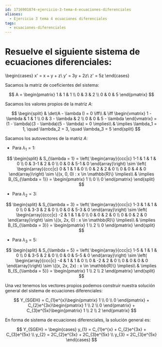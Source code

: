 ```yaml
---
id: 1716901874-ejercicio-3-tema-4-ecuaciones-diferenciales
aliases:
  - Ejercicio 3 tema 4 ecuaciones diferenciales
tags:
  - ecuaciones-diferenciales
---
```


# Resuelve el siguiente sistema de ecuaciones diferenciales:

\begin{cases}
    x' = x + y + z\\
    y' = 3y + 2z\\
    z' = 5z
\end{cases}

Sacamos la matriz de coeficientes del sistema:

$$
A = \begin{pmatrix}
    1 & 1 & 1 \\
    0 & 3 & 2 \\
    0 & 0 & 5
\end{pmatrix}
$$

Sacamos los valores propios de la matriz $A$:

$$
\begin{split}
    & \det(A - \lambda I) = 0 \iff\\
    & \iff \begin{vmatrix}
        1 - \lambda & 1 & 1 \\
        0 & 3 - \lambda & 2 \\
        0 & 0 & 5 - \lambda
    \end{vmatrix} = (1 - \lambda)(3 - \lambda)(5 - \lambda) = 0 \implies\\
    & \implies \lambda_1 = 1, \quad \lambda_2 = 3, \quad \lambda_3 = 5
\end{split}
$$

Sacamos los autovectores de la matriz $A$:

- Para $\lambda_1 = 1$:

$$
\begin{split}
    & S_{\lambda = 1} = \left( \begin{array}{ccc|c}
        1-1 & 1 & 1 & 0 \\
        0 & 3-1 & 2 & 0 \\
        0 & 0 & 5-1 & 0
    \end{array}\right) \sim \left( \begin{array}{ccc|c}
        0 & 1 & 1 & 0 \\
        0 & 2 & 2 & 0 \\
        0 & 0 & 4 & 0
    \end{array}\right) \sim \{(x, 0, 0) : x \in \mathbb{R}\} \implies\\
    & \implies B_{S_{\lambda = 1}} = \begin{pmatrix}
        1 \\
        0 \\
        0
    \end{pmatrix}
\end{split}
$$

- Para $\lambda_2 = 3$:

$$
\begin{split}
    & S_{\lambda = 3} = \left( \begin{array}{ccc|c}
        1-3 & 1 & 1 & 0 \\
        0 & 3-3 & 2 & 0 \\
        0 & 0 & 5-3 & 0
    \end{array}\right) \sim \left( \begin{array}{ccc|c}
        -2 & 1 & 1 & 0 \\
        0 & 0 & 2 & 0 \\
        0 & 0 & 2 & 0
    \end{array}\right) \sim \{(x, 2x, 0) : x \in \mathbb{R}\} \implies\\
    & \implies B_{S_{\lambda = 3}} = \begin{pmatrix}
        1 \\
        2 \\
        0
    \end{pmatrix}
\end{split}
$$

- Para $\lambda_3 = 5$:

$$
\begin{split}
    & S_{\lambda = 5} = \left( \begin{array}{ccc|c}
        1-5 & 1 & 1 & 0 \\
        0 & 3-5 & 2 & 0 \\
        0 & 0 & 5-5 & 0
    \end{array}\right) \sim \left( \begin{array}{ccc|c}
        -4 & 1 & 1 & 0 \\
        0 & -2 & 2 & 0 \\
        0 & 0 & 0 & 0
    \end{array}\right) \sim \{(x, 2x, 2x) : x \in \mathbb{R}\} \implies\\
    & \implies B_{S_{\lambda = 5}} = \begin{pmatrix}
        1 \\
        2 \\
        2
    \end{pmatrix}
\end{split}
$$

Una vez tenemos los vectores propios podemos construir nuestra solución general del sistema de ecuaciones diferenciales:

$$
Y_{SGEH} = C_{1}e^{x}\begin{pmatrix}
    1 \\
    0 \\
    0
\end{pmatrix} + C_{2}e^{3x}\begin{pmatrix}
    1 \\
    2 \\
    0
\end{pmatrix} + C_{3}e^{5x}\begin{pmatrix}
    1 \\
    2 \\
    2
\end{pmatrix}
$$

En forma de sistema de ecuaciones diferenciales, la solución general es:

$$
Y_{SGEH} = \begin{cases}
    y_{1} = C_{1}e^{x} + C_{2}e^{3x} + C_{3}e^{5x} \\
    y_{2} = 2C_{2}e^{3x} + 2C_{3}e^{5x} \\
    y_{3} = 2C_{3}e^{5x}
\end{cases}
$$

